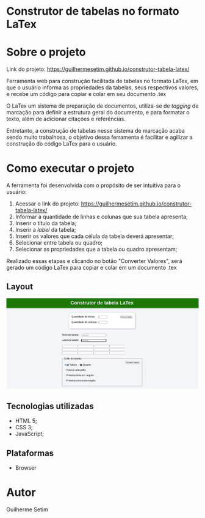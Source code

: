 # Construtor de tabelas no formato LaTex

# Sobre o projeto

Link do projeto: https://guilhermesetim.github.io/construtor-tabela-latex/

Ferramenta web para construção facilitada de tabelas no formato LaTex, em que o usuário informa as propriedades da tabelas, seus respectivos valores, e recebe um código para copiar e colar em seu documento .tex

O LaTex um sistema de preparação de documentos, utiliza-se de *tagging* de marcação para definir a estrutura geral do documento, e para formatar o texto, além de adicionar citações e referências. 

Entretanto, a construção de tabelas nesse sistema de marcação acaba sendo muito trabalhosa, o objetivo dessa ferramenta é facilitar e agilizar a construção do código LaTex para o usuário.

# Como executar o projeto
A ferramenta foi desenvolvida com o propósito de ser intuitiva para o usuário:
1. Acessar o link do projeto: https://guilhermesetim.github.io/construtor-tabela-latex/
2. Informar a quantidade de linhas e colunas que sua tabela apresenta;
3. Inserir o título da tabela;
4. Inserir a *label* da tabela;
5. Inserir os valores que cada célula da tabela deverá apresentar;
6. Selecionar entre tabela ou quadro;
7. Selecionar as propriedades que a tabela ou quadro apresentam;

Realizado essas etapas e clicando no botão "Converter Valores",  será gerado um código LaTex para copiar e colar em um documento .tex

## Layout
![Jogo](assets/imagem.png) 


## Tecnologias utilizadas
- HTML 5;
- CSS 3;
- JavaScript;


## Plataformas
- Browser


# Autor

Guilherme Setim